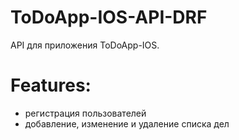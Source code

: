 # ToDoApp-IOS-API-DRF
API для приложения ToDoApp-IOS.

# Features:
* регистрация пользователей
* добавление, изменение и удаление списка дел
